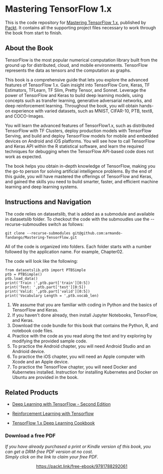 # Mastering TensorFlow 1.x
This is the code repository for [Mastering TensorFlow 1.x](https://www.packtpub.com/big-data-and-business-intelligence/mastering-tensorflow-1x?utm_source=github&utm_medium=repository&utm_campaign=9781788292061), published by [Packt](https://www.packtpub.com/?utm_source=github). It contains all the supporting project files necessary to work through the book from start to finish.
## About the Book
TensorFlow is the most popular numerical computation library built from the ground up for distributed, cloud, and mobile environments. TensorFlow represents the data as tensors and the computation as graphs.

This book is a comprehensive guide that lets you explore the advanced features of TensorFlow 1.x. Gain insight into TensorFlow Core, Keras, TF Estimators, TFLearn, TF Slim, Pretty Tensor, and Sonnet. Leverage the power of TensorFlow and Keras to build deep learning models, using concepts such as transfer learning, generative adversarial networks, and deep reinforcement learning. Throughout the book, you will obtain hands-on experience with varied datasets, such as MNIST, CIFAR-10, PTB, text8, and COCO-Images.

You will learn the advanced features of TensorFlow1.x, such as distributed TensorFlow with TF Clusters, deploy production models with TensorFlow Serving, and build and deploy TensorFlow models for mobile and embedded devices on Android and iOS platforms. You will see how to call TensorFlow and Keras API within the R statistical software, and learn the required techniques for debugging when the TensorFlow API-based code does not work as expected.

The book helps you obtain in-depth knowledge of TensorFlow, making you the go-to person for solving artificial intelligence problems. By the end of this guide, you will have mastered the offerings of TensorFlow and Keras, and gained the skills you need to build smarter, faster, and efficient machine learning and deep learning systems.

## Instructions and Navigation

The code relies on datasetslib, that is added as a submodule and available in datasetslib folder. To checkout the code with the submoudles use the --recurse-submoudles switch as follows:

```
git clone --recurse-submodules git@github.com:armando-fandango/Mastering-TensorFlow.git
```

All of the code is organized into folders. Each folder starts with a number followed by the application name. For example, Chapter02.



The code will look like the following:
```
from datasetslib.ptb import PTBSimple
ptb = PTBSimple()
ptb.load_data()
print('Train :',ptb.part['train'][0:5])
print('Test: ',ptb.part['test'][0:5])
print('Valid: ',ptb.part['valid'][0:5])
print('Vocabulary Length = ',ptb.vocab_len)
```

1. We assume that you are familiar with coding in Python and the basics of
TensorFlow and Keras.
2. If you haven't done already, then install Jupyter Notebooks, TensorFlow, and
Keras.
3. Download the code bundle for this book that contains the Python, R, and
notebook code files.
4. Practice with the code as you read along the text and try exploring by modifying
the provided sample code.
5. To practice the Android chapter, you will need Android Studio and an Andrioid
device.
6. To practice the iOS chapter, you will need an Apple computer with Xcode and an
Apple device.
7. To practice the TensorFlow chapter, you will need Docker and Kubernetes
installed. Instruction for installing Kubernetes and Docker on Ubuntu are
provided in the book.

## Related Products
* [Deep Learning with TensorFlow - Second Edition](https://www.packtpub.com/big-data-and-business-intelligence/deep-learning-tensorflow-second-edition?utm_source=github&utm_medium=repository&utm_campaign=9781788831109)

* [Reinforcement Learning with Tensorflow](https://www.packtpub.com/big-data-and-business-intelligence/reinforcement-learning-tensorflow?utm_source=github&utm_medium=repository&utm_campaign=9781788835725)

* [TensorFlow 1.x Deep Learning Cookbook](https://www.packtpub.com/big-data-and-business-intelligence/tensorflow-1x-deep-learning-cookbook?utm_source=github&utm_medium=repository&utm_campaign=9781788293594)
### Download a free PDF

 <i>If you have already purchased a print or Kindle version of this book, you can get a DRM-free PDF version at no cost.<br>Simply click on the link to claim your free PDF.</i>
<p align="center"> <a href="https://packt.link/free-ebook/9781788292061">https://packt.link/free-ebook/9781788292061 </a> </p>